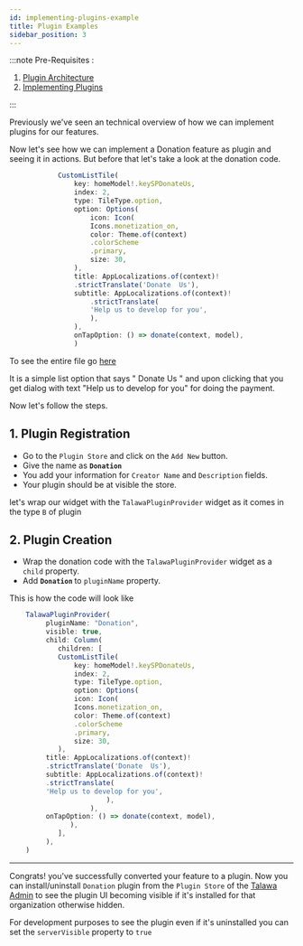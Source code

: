 ```yaml
---
id: implementing-plugins-example
title: Plugin Examples
sidebar_position: 3
---
```


:::note
Pre-Requisites :

1. [Plugin Architecture ](./plugin-architecture.md)
2. [Implementing Plugins](./implementing-plugins.md)

:::

Previously we've seen an technical overview of how we can implement plugins for our features.

Now let's see how we can implement a Donation feature as plugin and seeing it in actions. But before that let's take a look at the donation code.

```js
            CustomListTile(
                key: homeModel!.keySPDonateUs,
                index: 2,
                type: TileType.option,
                option: Options(
                    icon: Icon(
                    Icons.monetization_on,
                    color: Theme.of(context)
                    .colorScheme
                    .primary,
                    size: 30,
                ),
                title: AppLocalizations.of(context)!
                .strictTranslate('Donate  Us'),
                subtitle: AppLocalizations.of(context)!
                    .strictTranslate(
                    'Help us to develop for you',
                    ),
                ),
                onTapOption: () => donate(context, model),
                )
```

To see the entire file go [here](https://github.com/Palisadoesfoundation/talawa/blob/2a14faa4363ca26426fb2f9a8b39082c08e6597b/lib/views/after_auth_screens/profile/profile_page.dart)

It is a simple list option that says " Donate Us " and upon clicking that you get dialog with text "Help us to develop for you" for doing the payment.

Now let's follow the steps.

## 1. Plugin Registration

- Go to the `Plugin Store` and click on the `Add New` button.
- Give the name as <strong> `Donation` </strong>
- You add your information for `Creator Name` and `Description` fields.
- Your plugin should be at visible the store.

let's wrap our widget with the `TalawaPluginProvider` widget as it comes in the type `B` of plugin

## 2. Plugin Creation

- Wrap the donation code with the `TalawaPluginProvider` widget as a `child` property.
- Add <strong> `Donation` </strong> to `pluginName` property.

This is how the code will look like

```js
    TalawaPluginProvider(
         pluginName: "Donation",
         visible: true,
         child: Column(
            children: [
            CustomListTile(
                key: homeModel!.keySPDonateUs,
                index: 2,
                type: TileType.option,
                option: Options(
                icon: Icon(
                Icons.monetization_on,
                color: Theme.of(context)
                .colorScheme
                .primary,
                size: 30,
            ),
         title: AppLocalizations.of(context)!
         .strictTranslate('Donate  Us'),
         subtitle: AppLocalizations.of(context)!
         .strictTranslate(
         'Help us to develop for you',
                        ),
                    ),
         onTapOption: () => donate(context, model),
               ),
            ],
         ),
    )

```

---

Congrats! you've successfully converted your feature to a plugin. Now you can  install/uninstall  `Donation`  plugin from the  `Plugin Store`  of the  [Talawa Admin](https://github.com/PalisadoesFoundation/talawa-admin) to see the plugin UI becoming visible if it's installed for that organization otherwise hidden.

For development purposes to see the plugin even if it's uninstalled you can set the `serverVisible` property to `true`
